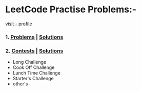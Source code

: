 # LeetCode Practise Problems:-

[visit - profile](https://www.codechef.com/users/mrpavan_gupta)

### 1. [Problems](https://www.codechef.com/problems/school/?itm_medium=navmenu&itm_campaign=problems_head) | [Solutions](https://github.com/mrpawan-gupta/Competitve-Coding/tree/main/02.%20CodeChef/1%5D.%20PRACTICE%20%26%20LEARN)

### 2. [Contests](https://www.codechef.com/contests/?itm_medium=navmenu&itm_campaign=allcontests_head) | [Solutions](https://github.com/mrpawan-gupta/Competitve-Coding/tree/main/02.%20CodeChef/2%5D.%20Compete)

- Long Challenge
- Cook Off Challenge
- Lunch Time Challenge
- Starter's Challenge
- other's
